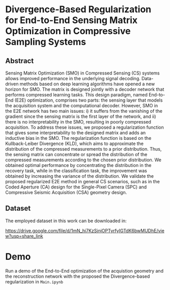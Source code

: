 # Divergence-Based Regularization for End-to-End Sensing Matrix Optimization in Compressive Sampling Systems

## Abstract

Sensing Matrix Optimization (SMO) in Compressed Sensing (CS) systems allows improved performance in the underlying signal decoding. Data-driven methods based on deep learning algorithms have opened a new horizon for SMO. The matrix is designed jointly with a decoder network that performs compressed learning tasks. This design paradigm, named End-to-End (E2E) optimization, comprises two parts: the sensing layer that models the acquisition system and the computational decoder. However, SMO in the E2E network has two main issues: i) it suffers from the vanishing of the gradient since the sensing matrix is the first layer of the network, and ii) there is no interpretability in the SMO, resulting in poorly compressed acquisition. To address these issues, we proposed a regularization function that gives some interpretability to the designed matrix and adds an inductive bias in the SMO. The regularization function is based on the Kullback-Leiber Divergence (KLD), which aims to approximate the distribution of the compressed measurements to a prior distribution. Thus, the sensing matrix can concentrate or spread the distribution of the compressed measurements according to the chosen prior distribution. We obtained optimal performance by concentrating the distribution in the recovery task, while in the classification task, the improvement was obtained by increasing the variance of the distribution. We validate the proposed regularized E2E method in general CS scenarios, such as in the Coded Aperture (CA) design for the Single-Pixel Camera (SPC) and Compressive Seismic Acquisition (CSA) geometry design.

## Dataset 

The employed dataset in this work can be downloaded in:

https://drive.google.com/file/d/1mN_hi7KzSjnjOPTyrfyIGTdK6bwMUDhE/view?usp=share_link

# Demo

Run a demo of the End-to-End optimization of the acquistion geometry and the reconstruction network with the proposed the Divergence-based regularization in `Main.ipynb` 
